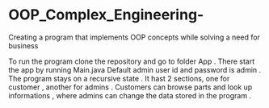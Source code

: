 # OOP_Complex_Engineering-
Creating a program that implements OOP concepts while solving a need for business

To run the program clone the repository and go to folder App . There start the app by running Main.java
Default admin user id and password is admin .
The program stays on a recursive state .
It hast 2 sections, one for customer , another for admins . Customers can browse parts and look up informations , where admins can change the data stored in the program . 

